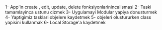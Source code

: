 1- App'in create , edit, update, delete fonksiyonlarinincalismasi
2- Taski tamamlayinca ustunu cizmek
3- Uygulamayi Modular yapiya donusturmek
4- Yaptigimiz tasklari objelere kaydetmek
5- objeleri olustururken class yapisini kullanmak
6- Local Storage'a kaydetmek